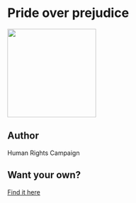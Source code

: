 # Pride over prejudice

<img src="https://d3vv6lp55qjaqc.cloudfront.net/items/0X0Y0I1H3O0w1Y3r1E0v/Image%202018-08-29%20at%208.52.48%20AM.png" width="200" height="200" />

## Author

Human Rights Campaign

## Want your own?

<a href="https://shop.hrc.org/pride-over-prejudice-t-shirt-1.html" alt="Buy Now">Find it here</a>
